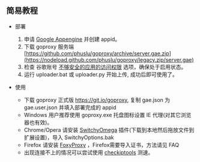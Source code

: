 ## 简易教程

- 部署

  1. 申请 [Google Appengine](https://appengine.google.com) 并创建 appid。
  1. 下载 goproxy 服务端 [https://github.com/phuslu/goproxy/archive/server.gae.zip](https://nodeload.github.com/phuslu/goproxy/legacy.zip/server.gae)
  1. 检查 谷歌账号 [不够安全的应用的访问权限](https://www.google.com/settings/security/lesssecureapps) 选项，确保处于启用状态。
  1. 运行 uploader.bat 或 uploader.py 开始上传, 成功后即可使用了。

- 使用

  * 下载 goproxy 正式版 https://git.io/goproxy, 复制 gae.json 为 gae.user.json 并填入部署完成的 appid
  * Windows 用户推荐使用 goproxy.exe 托盘图标设置 IE 代理(对其它浏览器也有效)。
  * Chrome/Opera 请安装 [SwitchyOmega](https://github.com/FelisCatus/SwitchyOmega/releases) 插件(下载到本地然后拖放文件到扩展设置)，导入 SwitchyOptions.bak
  * Firefox 请安装 [FoxyProxy](https://addons.mozilla.org/zh-cn/firefox/addon/foxyproxy-standard/) ，Firefox需要导入证书，方法请见 FAQ
  * 出现连接不上的情况可以尝试使用 [checkiptools](https://github.com/xyuanmu/checkiptools) 测速。
